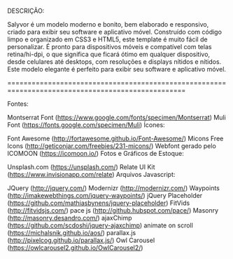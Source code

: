 DESCRIÇÃO:

Salyvor é um modelo moderno e bonito, bem elaborado e responsivo, criado para exibir seu software e aplicativo móvel. Construído com código limpo e organizado em CSS3 e HTML5, este template é muito fácil de personalizar. É pronto para dispositivos móveis e compatível com telas retina/hi-dpi, o que significa que ficará ótimo em qualquer dispositivo, desde celulares até desktops, com resoluções e displays nítidos e nítidos. Este modelo elegante é perfeito para exibir seu software e aplicativo móvel.

==================================================================================================

Fontes:

Montserrat Font (https://www.google.com/fonts/specimen/Montserrat)
Muli Font (https://fonts.google.com/specimen/Muli)
Ícones:

Font Awesome (http://fortawesome.github.io/Font-Awesome/)
Micons Free Icons (http://geticonjar.com/freebies/231-micons/)
Webfont gerado pelo ICOMOON (https://icomoon.io/)
Fotos e Gráficos de Estoque:

Unsplash.com (https://unsplash.com/)
Relate UI Kit (https://www.invisionapp.com/relate)
Arquivos Javascript:

JQuery (http://jquery.com/)
Modernizr (http://modernizr.com/)
Waypoints (http://imakewebthings.com/jquery-waypoints/)
jQuery Placeholder (https://github.com/mathiasbynens/jquery-placeholder)
FitVids (http://fitvidsjs.com/)
pace js (http://github.hubspot.com/pace/)
Masonry (http://masonry.desandro.com/)
ajaxChimp (https://github.com/scdoshi/jquery-ajaxchimp)
animate on scroll (https://michalsnik.github.io/aos/)
parallax.js (http://pixelcog.github.io/parallax.js/)
Owl Carousel (https://owlcarousel2.github.io/OwlCarousel2/)
